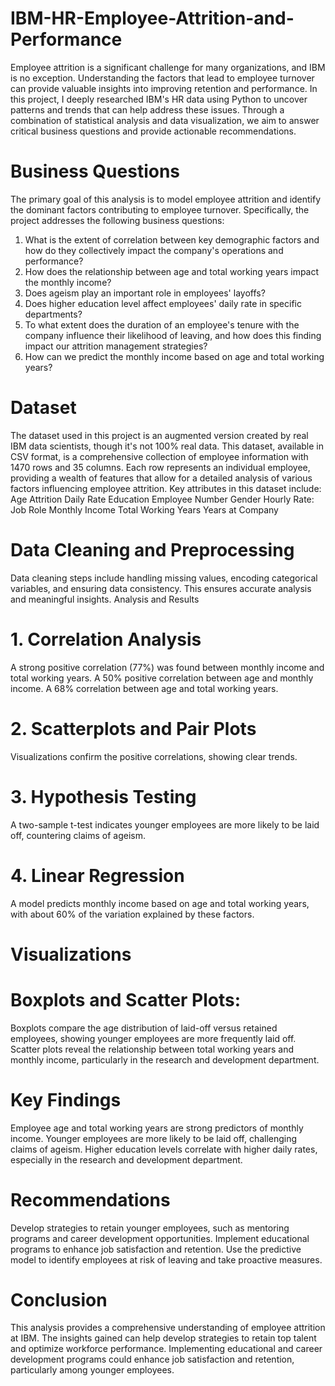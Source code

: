 # IBM-HR-Employee-Attrition-and-Performance
Employee attrition is a significant challenge for many organizations, and IBM is no exception. Understanding the factors that lead to employee turnover can provide valuable insights into improving retention and performance. In this project, I deeply researched IBM's HR data using Python to uncover patterns and trends that can help address these issues. Through a combination of statistical analysis and data visualization, we aim to answer critical business questions and provide actionable recommendations.
 # Business Questions
The primary goal of this analysis is to model employee attrition and identify the dominant factors contributing to employee turnover. Specifically, the project addresses the following business questions:
 1. What is the extent of correlation between key demographic factors and how do they collectively impact the company's operations and performance?
 2. How does the relationship between age and total working years impact the monthly income?
 3. Does ageism play an important role in employees' layoffs?
 4. Does higher education level affect employees' daily rate in specific departments?
 5. To what extent does the duration of an employee's tenure with the company influence their likelihood of leaving, and how does this finding impact our attrition management strategies?
 6. How can we predict the monthly income based on age and total working years?
 # Dataset
The dataset used in this project is an augmented version created by real IBM data scientists, though it's not 100% real data. This dataset, available in CSV format, is a comprehensive collection of employee information with 1470 rows and 35 columns. Each row represents an individual employee, providing a wealth of features that allow for a detailed analysis of various factors influencing employee attrition. 
Key attributes in this dataset include:
Age
Attrition
Daily Rate
Education
Employee Number
Gender
Hourly Rate:
Job Role
Monthly Income
Total Working Years
Years at Company
 # Data Cleaning and Preprocessing 
 Data cleaning steps include handling missing values, encoding categorical variables, and ensuring data consistency. This ensures accurate analysis and meaningful insights.
 Analysis and Results 
   # 1. Correlation Analysis
  A strong positive correlation (77%) was found between monthly income and total working years.
  A 50% positive correlation between age and monthly income.
  A 68% correlation between age and total working years.
  # 2. Scatterplots and Pair Plots 
  Visualizations confirm the positive correlations, showing clear trends.
  # 3. Hypothesis Testing 
  A two-sample t-test indicates younger employees are more likely to be laid off, countering claims of ageism.
  # 4. Linear Regression 
  A model predicts monthly income based on age and total working years, with about 60% of the variation explained by these factors.
  # Visualizations
   # Boxplots and Scatter Plots: 
  Boxplots compare the age distribution of laid-off versus retained employees, showing younger employees are more frequently laid off.
  Scatter plots reveal the relationship between total working years and monthly income, particularly in the research and development department.
# Key Findings 
Employee age and total working years are strong predictors of monthly income.
Younger employees are more likely to be laid off, challenging claims of ageism.
Higher education levels correlate with higher daily rates, especially in the research and development department.
# Recommendations
Develop strategies to retain younger employees, such as mentoring programs and career development opportunities.
Implement educational programs to enhance job satisfaction and retention.
Use the predictive model to identify employees at risk of leaving and take proactive measures.

 # Conclusion 
This analysis provides a comprehensive understanding of employee attrition at IBM. The insights gained can help develop strategies to retain top talent and optimize workforce performance. Implementing educational and career development programs could enhance job satisfaction and retention, particularly among younger employees.
